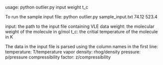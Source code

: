 usage: python outlier.py input weight t_c

To run the sample input file:
python outlier.py sample_input.txt 74.12 523.4

input: the path to the input file containing VLE data
weight: the molecular weight of the molecule in g/mol
t_c: the critial temperature of the molecule in K

The data in the input file is parsed using the column names in the first line:
temperature: T/temperature
vapor density: rhog/density
pressure: p/pressure
compressibility factor: z/compressibility
